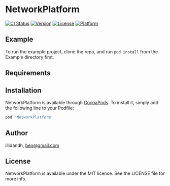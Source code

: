 # NetworkPlatform

[![CI Status](https://img.shields.io/travis/illidandh/NetworkPlatform.svg?style=flat)](https://travis-ci.org/illidandh/NetworkPlatform)
[![Version](https://img.shields.io/cocoapods/v/NetworkPlatform.svg?style=flat)](https://cocoapods.org/pods/NetworkPlatform)
[![License](https://img.shields.io/cocoapods/l/NetworkPlatform.svg?style=flat)](https://cocoapods.org/pods/NetworkPlatform)
[![Platform](https://img.shields.io/cocoapods/p/NetworkPlatform.svg?style=flat)](https://cocoapods.org/pods/NetworkPlatform)

## Example

To run the example project, clone the repo, and run `pod install` from the Example directory first.

## Requirements

## Installation

NetworkPlatform is available through [CocoaPods](https://cocoapods.org). To install
it, simply add the following line to your Podfile:

```ruby
pod 'NetworkPlatform'
```

## Author

illidandh, ben@gmail.com

## License

NetworkPlatform is available under the MIT license. See the LICENSE file for more info.

